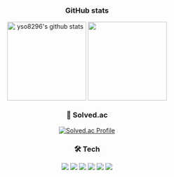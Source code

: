 <div align="center">

### GitHub stats

<div>
    <a href="https://github.com/yso8296"><img align="center" style="height:180px" src="https://github-readme-stats.vercel.app/api?username=yso8296&show_icons=true&include_all_commits=true&hide_border=true&bg_color=30,7F7FD5,86A8E7,91eae4&title_color=fff&text_color=fff" alt="yso8296's github stats" /></a>
    <a href="https://github.com/yso8296"><img align="center" style="height:180px" src="https://github-readme-stats.vercel.app/api/top-langs/?username=yso8296&layout=compact&hide_border=true&bg_color=30,91eae4,86A8E7&title_color=fff&text_color=fff&hide=javascript,EJS,css,html" /></a> 
</div>



### 🏅 Solved.ac
[![Solved.ac Profile](http://mazassumnida.wtf/api/v2/generate_badge?boj=yso8296)](https://solved.ac/yso8296/)

### 🛠️ Tech

<img src="https://img.shields.io/badge/Java-007396?style=for-the-badge&logo=Java&logoColor=white"> 
<img src="https://img.shields.io/badge/Spring Boot-6DB33F?style=for-the-badge&logo=spring boot&logoColor=white"> 
<img src="https://img.shields.io/badge/mysql-4479A1?style=for-the-badge&logo=mysql&logoColor=white">
<img src="https://img.shields.io/badge/git-F05032?style=for-the-badge&logo=git&logoColor=white">
<img src="https://img.shields.io/badge/github-181717?style=for-the-badge&logo=github&logoColor=white">
<img src="https://img.shields.io/badge/Docker-2496ED?style=for-the-badge&logo=docker&logoColor=white">


</div>
